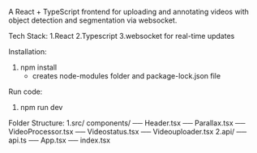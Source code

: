A React + TypeScript frontend for uploading and annotating videos with object detection and segmentation via websocket.

Tech Stack:
1.React
2.Typescript
3.websocket for real-time updates

Installation:
1. npm install
   - creates node-modules folder and package-lock.json file

Run code:
1. npm run dev

Folder Structure:
1.src/
components/
── Header.tsx
── Parallax.tsx
── VideoProcessor.tsx
── Videostatus.tsx
── Videouploader.tsx
2.api/
── api.ts
── App.tsx
── index.tsx



